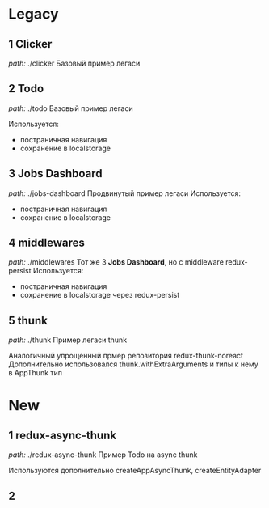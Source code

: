 # Legacy

## 1 Clicker

_path:_ ./clicker
Базовый пример легаси

## 2 Todo

_path:_ ./todo
Базовый пример легаси

Используется:

- постраничная навигация
- сохранение в localstorage

## 3 Jobs Dashboard

_path:_ ./jobs-dashboard
Продвинутый пример легаси
Используется:

- постраничная навигация
- сохранение в localstorage

## 4 middlewares

_path:_ ./middlewares
Тот же 3 **Jobs Dashboard**, но с middleware redux-persist
Используется:

- постраничная навигация
- сохранение в localstorage через redux-persist

## 5 thunk

_path:_ ./thunk
Пример легаси thunk

Аналогичный упрощенный прмер репозитория redux-thunk-noreact
Дополнительно использовался thunk.withExtraArguments и типы к нему в AppThunk тип

# New

## 1 redux-async-thunk

_path:_ ./redux-async-thunk
Пример Todo на async thunk

Используются дополнительно createAppAsyncThunk, createEntityAdapter

## 2
